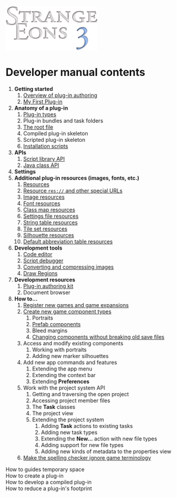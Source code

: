 ![Strange Eons 3](images/se3-header.png)

# Developer manual contents

1. **Getting started**
   1. [Overview of plug-in authoring](dm-overview.md)
   2. [My First Plug-in](dm-first-plugin.md)
2. **Anatomy of a plug-in**
   1. [Plug-in types](dm-plugin-types.md)
   2. Plug-in bundles and task folders
   3. [The root file](dm-eons-plugin.md)
   4. Compiled plug-in skeleton
   5. Scripted plug-in skeleton
   6. [Installation scripts](dm-installation-script.md)
3. **APIs**
   1. [Script library API](dm-script-api.md)
   2. [Java class API](dm-java-api.md)
4. **Settings**
5. **Additional plug-in resources (images, fonts, etc.)**
   1. [Resources](dm-resources.md)
   2. [Resource `res://` and other special URLs](dm-special-urls.md)
   3. [Image resources](dm-res-image.md)
   4. [Font resources](dm-res-font.md)
   5. [Class map resources](dm-res-classmap.md)
   6. [Settings file resources](dm-res-settings.md)
   7. [String table resources](dm-res-string-table.md)
   8. [Tile set resources](dm-res-tile-set.md)
   9. [Silhouette resources](dm-res-silhouette.md)
   10. [Default abbreviation table resources](dm-res-abbrv-table.md)
6. **Development tools**
   1. [Code editor](dm-code-editor.md)
   2. [Script debugger](dm-debugger.md)
   3. [Converting and compressing images](dm-convert-image.md)
   4. [Draw Regions](dm-draw-regions.md)
7. **Development resources**
   1. [Plug-in authoring kit](dm-pak.md)
   2. Document browser
8. **How to...**
   1. [Register new games and game expansions](dm-register-game.md)
   2. [Create new game component types](dm-diy.md)
      1. Portraits
      2. [Prefab components](dm-diy-prefab.md)
      3. Bleed margins
      4. [Changing components without breaking old save files](dm-compatibility.md)
   3. Access and modify existing components
      1. Working with portraits
      2. Adding new marker silhouettes
   4. Add new app commands and features
      1. Extending the app menu
      2. Extending the context bar
      3. Extending **Preferences**
   5. Work with the project system API
      1. Getting and traversing the open project
      2. Accessing project member files
      3. The **Task** classes
      4. The project view
      5. Extending the project system
         1. Adding **Task** actions to existing tasks
         2. Adding new task types
         3. Extending the **New...** action with new file types
         4. Adding support for new file types
         5. Adding new kinds of metadata to the properties view
   6. [Make the spelling checker ignore game terminology](dm-spelling-exclusions.md)



How to guides temporary space  
How to create a plug-in  
How to develop a compiled plug-in  
How to reduce a plug-in's footprint

